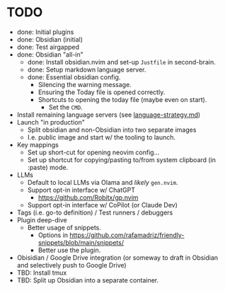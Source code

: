 # TODO

- done: Initial plugins
- done: Obsidian (initial)
- done: Test airgapped
- done: Obsidian "all-in"
    - done: Install obsidian.nvim and set-up `Justfile` in second-brain.
    - done: Setup markdown language server.
    - done: Essential obsidian config.
        - Silencing the warning message.
        - Ensuring the Today file is opened correctly.
        - Shortcuts to opening the today file (maybe even on start).
            - Set the `CMD`.
- Install remaining language servers (see [language-strategy.md](./docs/language-strategy.md))
- Launch "in production"
    - Split obsidian and non-Obsidian into two separate images
    - I.e. public image and start w/ the tooling to launch.
- Key mappings
    - Set up short-cut for opening neovim config...
    - Set up shortcut for copying/pasting to/from system clipboard (in :paste)
      mode.
- LLMs
    - Default to local LLMs via Olama and _likely_ `gen.nvim`.
    - Support opt-in interface w/ ChatGPT
        - https://github.com/Robitx/gp.nvim
    - Support opt-in interface w/ CoPilot (or Claude Dev)
- Tags (i.e. go-to definition) / Test runners / debuggers
- Plugin deep-dive
    - Better usage of snippets.
        - Options in
          https://github.com/rafamadriz/friendly-snippets/blob/main/snippets/
        - Better use the plugin.
- Obisidian / Google Drive integration (or someway to draft in Obsidian and
selectively push to Google Drive)
- TBD: Install tmux
- TBD: Split up Obsidian into a separate container.
